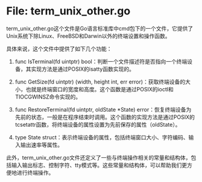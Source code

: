 # File: term_unix_other.go

term_unix_other.go这个文件是Go语言标准库中cmd包下的一个文件，它提供了Unix系统下除Linux、FreeBSD和Darwin以外的终端设置和操作函数。

具体来说，这个文件中提供了如下几个功能：

1. func IsTerminal(fd uintptr) bool：判断一个文件描述符是否指向一个终端设备，其实现方法是通过POSIX的isatty函数实现的。

2. func GetSize(fd uintptr) (width, height int, err error)：获取终端设备的大小，也就是终端窗口的宽度和高度。这个函数是通过POSIX的ioctl和TIOCGWINSZ命令实现的。

3. func RestoreTerminal(fd uintptr, oldState *State) error：恢复终端设备为先前的状态，一般是在程序结束时调用。这个函数的实现方法是通过POSIX的tcsetattr函数，将终端设备的属性设置为先前保存的属性（oldState）。

4. type State struct：表示终端设备的属性，包括终端窗口大小、字符编码、输入输出速率等属性。

此外，term_unix_other.go文件还定义了一些与终端操作相关的常量和结构体，包括输入输出标志、控制字符、tty模式等。这些常量和结构体，可以帮助我们更方便地进行终端操作。

